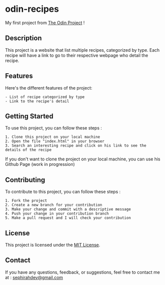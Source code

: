 # odin-recipes

My first project from [The Odin Project](https://www.theodinproject.com/lessons/foundations-recipes) !

## Description

This project is a website that list multiple recipes, categorized by type.
Each recipe will have a link to go to their respective webpage who detail the recipe.

## Features

Here's the different features of the project:

    - List of recipe categorized by type
    - Link to the recipe's detail

## Getting Started

To use this project, you can follow these steps :

    1. Clone this project on your local machine
    2. Open the file "index.html" in your browser
    3. Search an interesting recipe and click on his link to see the details of the recipe

If you don't want to clone the project on your local machine, you can use his Github Page (work in progression)

## Contributing

To contribute to this project, you can follow these steps :

    1. Fork the project
    2. Create a new branch for your contribution
    3. Make your change and commit with a descriptive message
    4. Push your change in your contribution branch
    5. Make a pull request and I will check your contribution

## License

This project is licensed under the [MIT License](https://fr.wikipedia.org/wiki/Licence_MIT).

## Contact

If you have any questions, feedback, or suggestions, feel free to contact me at :
[sephirahdev@gmail.com](mailto:sephirahdev@gmail.com)